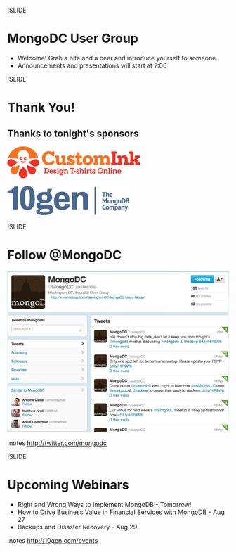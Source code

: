 !SLIDE 
# MongoDC User Group #

* Welcome!  Grab a bite and a beer and introduce yourself to someone
* Announcements and presentations will start at 7:00

!SLIDE
# Thank You! #

## Thanks to tonight's sponsors

![CustomInk](../images/inky-logotype-expanded.png)

![10gen](../images/logo_10gen.png)

!SLIDE
# Follow @MongoDC
![@mongodc](../images/mongodc_twitter.jpg)

.notes http://twitter.com/mongodc

!SLIDE 
# Upcoming Webinars

* Right and Wrong Ways to Implement MongoDB - Tomorrow!
* How to Drive Business Value in Financial Services with MongoDB - Aug 27
* Backups and Disaster Recovery - Aug 29

.notes http://10gen.com/events

